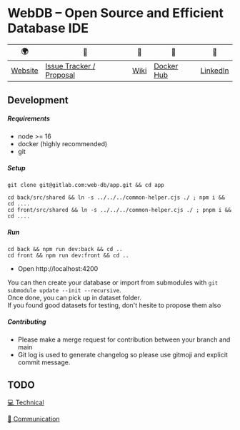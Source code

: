 # WebDB – Open Source and Efficient Database IDE

| 🌍 | 🐛 | 📙 | 🐳 | 💼 |
|--|--|--|--|--|
| [Website](https://webdb.app/) | [Issue Tracker / Proposal](https://gitlab.com/web-db/app/-/issues) | [Wiki](https://gitlab.com/web-db/-/app/home) | [Docker Hub](https://hub.docker.com/r/webdb/app/) | [LinkedIn](https://www.linkedin.com/company/web-db) |

## Development

##### Requirements
- node >= 16
- docker (highly recommended)
- git

##### Setup
```
git clone git@gitlab.com:web-db/app.git && cd app

cd back/src/shared && ln -s ../../../common-helper.cjs ./ ; npm i && cd ....
cd front/src/shared && ln -s ../../../common-helper.cjs ./ ; pnpm i && cd ....
```

##### Run
```
cd back && npm run dev:back && cd ..
cd front && npm run dev:front && cd ..
```

- Open http://localhost:4200

You can then create your database or import from submodules with 
``` git submodule update --init --recursive ```.<br>
Once done, you can pick up in dataset folder.<br>
If you found good datasets for testing, don't hesite to propose them also

##### Contributing
- Please make a merge request for contribution between your branch and main
- Git log is used to generate changelog so please use gitmoji and explicit commit message.

## TODO

[💻 Technical](tech.md)

[💬 Communication](com.md)
